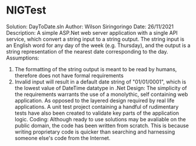 # NIGTest

Solution: DayToDate.sln
Author: Wilson Siringoringo
Date: 26/11/2021
Description: A simple ASP.Net web server application with a single API service, which convert a string input to a string output. The string input is an English word for any day of the week (e.g. Thursday), and the output is a string representation of the nearest date corresponding to the day.
Assumptions:
1. The formatting of the string output is meant to be read by humans, therefore does not have formal requirements
2. Invalid input will result in a default date string of "01/01/0001", which is the lowest value of DateTime datatype in .Net
Design: The simplicity of the requirements warrants the use of a monolythic, self containing web application. As opposed to the layered design required by real life applications. A unit test project containing a handful of rudimentary tests have also been created to validate key parts of the application logic.
Coding: Although ready to use solutions may be avaliable on the public domain, the code has been written from scratch. This is because writing proprietary code is quicker than searching and harnessing someone else's code from the Internet.

